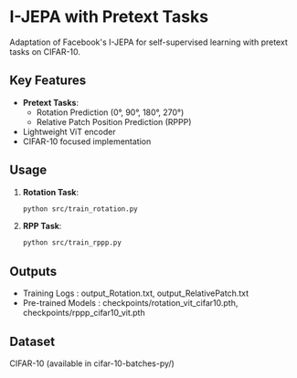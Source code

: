 # I-JEPA with Pretext Tasks

Adaptation of Facebook's I-JEPA for self-supervised learning with pretext tasks on CIFAR-10.

## Key Features
- **Pretext Tasks**:
  - Rotation Prediction (0°, 90°, 180°, 270°)
  - Relative Patch Position Prediction (RPPP)
- Lightweight ViT encoder
- CIFAR-10 focused implementation

## Usage
1. **Rotation Task**:
   ```bash
   python src/train_rotation.py
2. **RPP Task**:
   ```bash
   python src/train_rppp.py

## Outputs
- Training Logs : output_Rotation.txt, output_RelativePatch.txt
- Pre-trained Models : checkpoints/rotation_vit_cifar10.pth, checkpoints/rppp_cifar10_vit.pth

## Dataset
CIFAR-10 (available in cifar-10-batches-py/)
